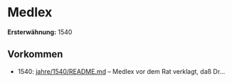 # Medlex

**Ersterwähnung:** 1540

## Vorkommen
- 1540: [jahre/1540/README.md](../jahre/1540/README.md) – Medlex
vor dem Rat verklagt, daß Dr...
